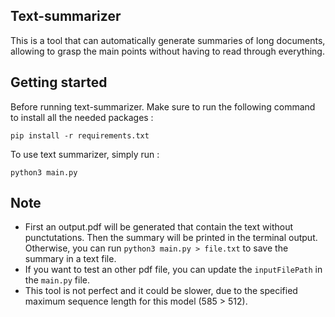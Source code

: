 ## Text-summarizer

This is a tool that can automatically generate summaries of long documents, allowing to grasp the main points without having to read through everything.

## Getting started

Before running text-summarizer. Make sure to run the following command to install all the needed packages :

`pip install -r requirements.txt`

To use text summarizer, simply run :

`python3 main.py`

## Note

- First an output.pdf will be generated that contain the text without punctutations. Then the summary will be printed in the terminal output. Otherwise, you can run `python3 main.py > file.txt` to save the summary in a text file.
- If you want to test an other pdf file, you can update the `inputFilePath` in the `main.py` file.
- This tool is not perfect and it could be slower, due to the specified maximum sequence length for this model (585 > 512).

